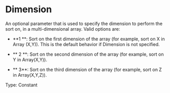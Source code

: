 # Dimension

An optional parameter that is used to specify the dimension to perform the sort on, in a multi-dimensional array. Valid options are:

- **1 **: Sort on the first dimension of the array (for example, sort on X in Array (X,Y)). This is the default behavior if Dimension is not specified.

- ** 2 **: Sort on the second dimension of the array (for example, sort on Y in Array(X,Y)).

- ** 3**: Sort on the third dimension of the array (for example, sort on Z in Array(X,Y,Z)).

Type: Constant
